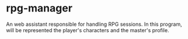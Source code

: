 rpg-manager
===========
An web assistant responsible for handling RPG sessions.
In this program, will be represented the player's characters and the master's profile.
